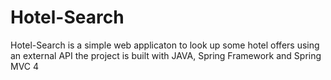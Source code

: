 # Hotel-Search
Hotel-Search is a simple web applicaton to look up some hotel offers using an external API 
the project is built with JAVA, Spring Framework and Spring MVC 4